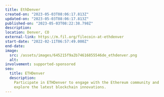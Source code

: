```yaml
---
title: EthDenver
created-on: "2023-05-03T08:06:17.813Z"
updated-on: "2023-05-03T08:06:17.813Z"
published-on: "2023-05-03T08:22:38.798Z"
description:
location: Denver, CO
external-link: https://m.fil.org/filecoin-at-ethdenver
start-date: "2022-02-11T06:57:49.000Z"
end-date:
image:
  src: /assets/images/645215f9a2b74616855546de_ethdenver.png
  alt:
involvement: supported-sponsored
seo:
  title: ETHDenver
  description:
    Participate in ETHDenver to engage with the Ethereum community and
    explore the latest blockchain innovations.
---
```

